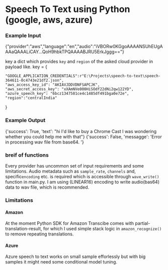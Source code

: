 
# Speech To Text using Python (google, aws, azure)

### Example Input
{"provider":"aws","language":"en","audio":"iVBORw0KGgoAAAANSUhEUgAAAaQAAALiCAY...QoH9hbkTPQAAAABJRU5ErkJggg=="}

key
a dict which provides `key` and `region` of the asked cloud provider in payload like.
key = {
        
    "GOOGLE_APPLICATION_CREDENTIALS":r"E:\Projects\speech-to-text\speech-364611-0c4743e21df2.json",
    "aws_access_key_id": "AKIAVJDDVDNFSAPCJK",    
    "aws_secret_access_key": "xXAmNVe000HiSOdf22dNi2qw122YD",
    "azure_speech_key": "6bcz1347581ce4c1485df491bga0e72e",
    "region":"centralIndia"
}


### Example Output
{'success': True, 'text': "hi I'd like to buy a Chrome Cast I was wondering whether you could help me with that"}
{'success': False, 'messagge': 'Error in processing wav file from base64. '}


### breif of functions

Every provider has uncommon set of input requirements and some limitations.
Audio metadata such as `sample_rate`, `channels` and, specific`encoding` etc. is required which is accessible through `wave_write()` function in main.py. 
I am using (LINEAR16) encoding to write audio(bas64) data to wav file, which is recommended.

### Limitations

#### Amazon
At the moment Python SDK for Amazon Transcibe comes with partial-translation-result, for which I used simple stack logic in `amazon_recognize()` to remove repeating translations.

#### Azure
Azure speech to text works on small sample efforlessly but with big samples it might need some conditional model tuning.


